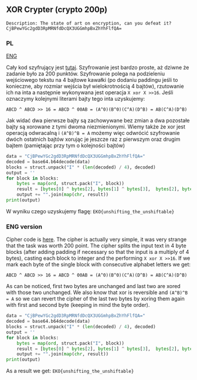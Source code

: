 ﻿## XOR Crypter (crypto 200p)

	Description: The state of art on encryption, can you defeat it?
	CjBPewYGc2gdD3RpMRNfdDcQX3UGGmhpBxZhYhFlfQA= 

### PL
[ENG](#eng-version)

Cały kod szyfrujący jest [tutaj](shiftcrypt.py).
Szyfrowanie jest bardzo proste, aż dziwne że zadanie było za 200 punktów. Szyfrowanie polega na podzieleniu wejściowego tekstu na 4 bajtowe kawałki (po dodaniu paddingu jeśli to konieczne, aby rozmiar wejścia był wielokrotnością 4 bajtów), rzutowanie ich na inta a następnie wykonywana jest operacja `X xor X >>16`. Jeśli oznaczymy kolejnymi literami bajty tego inta uzyskujemy: 

`ABCD ^ ABCD >> 16 = ABCD ^ 00AB = (A^0)(B^0)(C^A)(D^B) = AB(C^A)(D^B)`

Jak widać dwa pierwsze bajty są zachowywane bez zmian a dwa pozostałe bajty są xorowane z tymi dwoma niezmienionymi. Wiemy także że xor jest operacją odwracalną i `(A^B)^B = A` możemy więc odwrócić szyfrowanie dwóch ostatnich bajtów xorując je jeszcze raz z pierwszym oraz drugim bajtem (pamiętając przy tym o kolejności bajtów)

```python
data = "CjBPewYGc2gdD3RpMRNfdDcQX3UGGmhpBxZhYhFlfQA="
decoded = base64.b64decode(data)
blocks = struct.unpack("I" * (len(decoded) / 4), decoded)
output = ''
for block in blocks:
	bytes = map(ord, struct.pack("I", block))
	result = [bytes[0] ^ bytes[2], bytes[1] ^ bytes[3],  bytes[2], bytes[3]]
	output += "".join(map(chr, result))
print(output)
```

W wyniku czego uzyskujemy flagę: `EKO{unshifting_the_unshiftable}`

### ENG version


Cipher code is [here](shiftcrypt.py).
The cipher is actually very simple, it was very strange that the task was worth 200 point. The cipher splits the input text in 4 byte blocks (after adding padding if necessary so that the input is a multiply of 4 bytes), casting each block to integer and the performing `X xor X >>16`. If we mark each byte of the single block with consecutive alphabet letters we get:

`ABCD ^ ABCD >> 16 = ABCD ^ 00AB = (A^0)(B^0)(C^A)(D^B) = AB(C^A)(D^B)`

As can be noticed, first two bytes are unchanged and last two are xored with those two unchanged. We also know that xor is reversible and `(A^B)^B = A` so we can revert the cipher of the last two bytes by xoring them again with first and second byte (keeping in mind the byte order).

```python
data = "CjBPewYGc2gdD3RpMRNfdDcQX3UGGmhpBxZhYhFlfQA="
decoded = base64.b64decode(data)
blocks = struct.unpack("I" * (len(decoded) / 4), decoded)
output = ''
for block in blocks:
	bytes = map(ord, struct.pack("I", block))
	result = [bytes[0] ^ bytes[2], bytes[1] ^ bytes[3],  bytes[2], bytes[3]]
	output += "".join(map(chr, result))
print(output)
```

As a result we get: `EKO{unshifting_the_unshiftable}`
